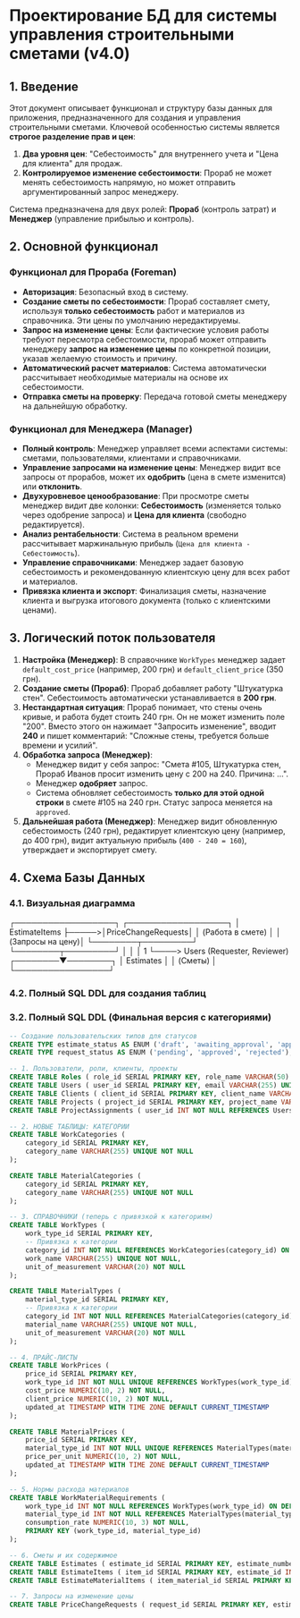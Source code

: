 # Проектирование БД для системы управления строительными сметами (v4.0)

## 1. Введение

Этот документ описывает функционал и структуру базы данных для приложения, предназначенного для создания и управления строительными сметами. Ключевой особенностью системы является **строгое разделение прав и цен**:
1.  **Два уровня цен**: "Себестоимость" для внутреннего учета и "Цена для клиента" для продаж.
2.  **Контролируемое изменение себестоимости**: Прораб не может менять себестоимость напрямую, но может отправить аргументированный запрос менеджеру.

Система предназначена для двух ролей: **Прораб** (контроль затрат) и **Менеджер** (управление прибылью и контроль).

## 2. Основной функционал

### Функционал для Прораба (Foreman)
* **Авторизация**: Безопасный вход в систему.
* **Создание сметы по себестоимости**: Прораб составляет смету, используя **только себестоимость** работ и материалов из справочника. Эти цены по умолчанию нередактируемы.
* **Запрос на изменение цены**: Если фактические условия работы требуют пересмотра себестоимости, прораб может отправить менеджеру **запрос на изменение цены** по конкретной позиции, указав желаемую стоимость и причину.
* **Автоматический расчет материалов**: Система автоматически рассчитывает необходимые материалы на основе их себестоимости.
* **Отправка сметы на проверку**: Передача готовой сметы менеджеру на дальнейшую обработку.

### Функционал для Менеджера (Manager)
* **Полный контроль**: Менеджер управляет всеми аспектами системы: сметами, пользователями, клиентами и справочниками.
* **Управление запросами на изменение цены**: Менеджер видит все запросы от прорабов, может их **одобрить** (цена в смете изменится) или **отклонить**. 
* **Двухуровневое ценообразование**: При просмотре сметы менеджер видит две колонки: **Себестоимость** (изменяется только через одобрение запроса) и **Цена для клиента** (свободно редактируется).
* **Анализ рентабельности**: Система в реальном времени рассчитывает маржинальную прибыль (`Цена для клиента - Себестоимость`).
* **Управление справочниками**: Менеджер задает базовую себестоимость и рекомендованную клиентскую цену для всех работ и материалов.
* **Привязка клиента и экспорт**: Финализация сметы, назначение клиента и выгрузка итогового документа (только с клиентскими ценами).

## 3. Логический поток пользователя

1.  **Настройка (Менеджер)**: В справочнике `WorkTypes` менеджер задает `default_cost_price` (например, 200 грн) и `default_client_price` (350 грн).
2.  **Создание сметы (Прораб)**: Прораб добавляет работу "Штукатурка стен". Себестоимость автоматически устанавливается в **200 грн**.
3.  **Нестандартная ситуация**: Прораб понимает, что стены очень кривые, и работа будет стоить 240 грн. Он не может изменить поле "200". Вместо этого он нажимает "Запросить изменение", вводит **240** и пишет комментарий: "Сложные стены, требуется больше времени и усилий".
4.  **Обработка запроса (Менеджер)**:
    * Менеджер видит у себя запрос: "Смета #105, Штукатурка стен, Прораб Иванов просит изменить цену с 200 на 240. Причина: ...".
    * Менеджер **одобряет** запрос.
    * Система обновляет себестоимость **только для этой одной строки** в смете #105 на 240 грн. Статус запроса меняется на `approved`.
5.  **Дальнейшая работа (Менеджер)**: Менеджер видит обновленную себестоимость (240 грн), редактирует клиентскую цену (например, до 400 грн), видит актуальную прибыль (`400 - 240 = 160`), утверждает и экспортирует смету.

## 4. Схема Базы Данных

### 4.1. Визуальная диаграмма



┌──────────────────┐      ┌──────────────────┐
│  EstimateItems   ├─────>│PriceChangeRequests│
│ (Работа в смете) │      │ (Запросы на цену)│
└────────┬─────────┘      └────────┬─────────┘
│                         │
│ 1                       └────> Users (Requester, Reviewer)
┌────────▼────────┐
│    Estimates    │
│     (Сметы)     │
└─────────────────┘


### 4.2. Полный SQL DDL для создания таблиц
### 3.2. Полный SQL DDL (Финальная версия с категориями)

```sql
-- Создание пользовательских типов для статусов
CREATE TYPE estimate_status AS ENUM ('draft', 'awaiting_approval', 'approved', 'rejected');
CREATE TYPE request_status AS ENUM ('pending', 'approved', 'rejected');

-- 1. Пользователи, роли, клиенты, проекты
CREATE TABLE Roles ( role_id SERIAL PRIMARY KEY, role_name VARCHAR(50) UNIQUE NOT NULL );
CREATE TABLE Users ( user_id SERIAL PRIMARY KEY, email VARCHAR(255) UNIQUE NOT NULL, full_name VARCHAR(255) NOT NULL, password_hash VARCHAR(255) NOT NULL, role_id INT NOT NULL REFERENCES Roles(role_id) ON DELETE RESTRICT );
CREATE TABLE Clients ( client_id SERIAL PRIMARY KEY, client_name VARCHAR(255) NOT NULL, client_phone VARCHAR(50) );
CREATE TABLE Projects ( project_id SERIAL PRIMARY KEY, project_name VARCHAR(255) NOT NULL, address TEXT, client_id INT REFERENCES Clients(client_id) ON DELETE RESTRICT );
CREATE TABLE ProjectAssignments ( user_id INT NOT NULL REFERENCES Users(user_id) ON DELETE CASCADE, project_id INT NOT NULL REFERENCES Projects(project_id) ON DELETE CASCADE, PRIMARY KEY (user_id, project_id) );

-- 2. НОВЫЕ ТАБЛИЦЫ: КАТЕГОРИИ
CREATE TABLE WorkCategories (
    category_id SERIAL PRIMARY KEY,
    category_name VARCHAR(255) UNIQUE NOT NULL
);

CREATE TABLE MaterialCategories (
    category_id SERIAL PRIMARY KEY,
    category_name VARCHAR(255) UNIQUE NOT NULL
);

-- 3. СПРАВОЧНИКИ (теперь с привязкой к категориям)
CREATE TABLE WorkTypes (
    work_type_id SERIAL PRIMARY KEY,
    -- Привязка к категории
    category_id INT NOT NULL REFERENCES WorkCategories(category_id) ON DELETE RESTRICT,
    work_name VARCHAR(255) UNIQUE NOT NULL,
    unit_of_measurement VARCHAR(20) NOT NULL
);

CREATE TABLE MaterialTypes (
    material_type_id SERIAL PRIMARY KEY,
    -- Привязка к категории
    category_id INT NOT NULL REFERENCES MaterialCategories(category_id) ON DELETE RESTRICT,
    material_name VARCHAR(255) UNIQUE NOT NULL,
    unit_of_measurement VARCHAR(20) NOT NULL
);

-- 4. ПРАЙС-ЛИСТЫ
CREATE TABLE WorkPrices (
    price_id SERIAL PRIMARY KEY,
    work_type_id INT NOT NULL UNIQUE REFERENCES WorkTypes(work_type_id) ON DELETE CASCADE,
    cost_price NUMERIC(10, 2) NOT NULL,
    client_price NUMERIC(10, 2) NOT NULL,
    updated_at TIMESTAMP WITH TIME ZONE DEFAULT CURRENT_TIMESTAMP
);

CREATE TABLE MaterialPrices (
    price_id SERIAL PRIMARY KEY,
    material_type_id INT NOT NULL UNIQUE REFERENCES MaterialTypes(material_type_id) ON DELETE CASCADE,
    price_per_unit NUMERIC(10, 2) NOT NULL,
    updated_at TIMESTAMP WITH TIME ZONE DEFAULT CURRENT_TIMESTAMP
);

-- 5. Нормы расхода материалов
CREATE TABLE WorkMaterialRequirements (
    work_type_id INT NOT NULL REFERENCES WorkTypes(work_type_id) ON DELETE CASCADE,
    material_type_id INT NOT NULL REFERENCES MaterialTypes(material_type_id) ON DELETE RESTRICT,
    consumption_rate NUMERIC(10, 3) NOT NULL,
    PRIMARY KEY (work_type_id, material_type_id)
);

-- 6. Сметы и их содержимое
CREATE TABLE Estimates ( estimate_id SERIAL PRIMARY KEY, estimate_number VARCHAR(50), status estimate_status NOT NULL DEFAULT 'draft', project_id INT NOT NULL REFERENCES Projects(project_id) ON DELETE RESTRICT, creator_id INT NOT NULL REFERENCES Users(user_id) ON DELETE RESTRICT, approver_id INT REFERENCES Users(user_id) ON DELETE SET NULL, client_id INT REFERENCES Clients(client_id) ON DELETE SET NULL, created_at TIMESTAMP WITH TIME ZONE DEFAULT CURRENT_TIMESTAMP );
CREATE TABLE EstimateItems ( item_id SERIAL PRIMARY KEY, estimate_id INT NOT NULL REFERENCES Estimates(estimate_id) ON DELETE CASCADE, work_type_id INT NOT NULL REFERENCES WorkTypes(work_type_id) ON DELETE RESTRICT, quantity NUMERIC(10, 2) NOT NULL, cost_price_per_unit NUMERIC(10, 2) NOT NULL, client_price_per_unit NUMERIC(10, 2) NOT NULL );
CREATE TABLE EstimateMaterialItems ( item_material_id SERIAL PRIMARY KEY, estimate_item_id INT NOT NULL REFERENCES EstimateItems(item_id) ON DELETE CASCADE, material_type_id INT NOT NULL REFERENCES MaterialTypes(material_type_id) ON DELETE RESTRICT, quantity NUMERIC(10, 2) NOT NULL, price_per_unit NUMERIC(10, 2) NOT NULL );

-- 7. Запросы на изменение цены
CREATE TABLE PriceChangeRequests ( request_id SERIAL PRIMARY KEY, estimate_item_id INT NOT NULL REFERENCES EstimateItems(item_id) ON DELETE CASCADE, requester_id INT NOT NULL REFERENCES Users(user_id) ON DELETE CASCADE, requested_price NUMERIC(10, 2) NOT NULL, comment TEXT, status request_status NOT NULL DEFAULT 'pending', reviewer_id INT REFERENCES Users(user_id) ON DELETE SET NULL, reviewed_at TIMESTAMP WITH TIME ZONE );